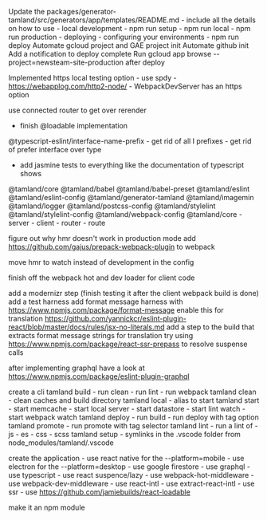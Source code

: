 
Update the packages/generator-tamland/src/generators/app/templates/README.md
    - include all the details on how to use
        - local development
            - npm run setup
            - npm run local
            - npm run production
        - deploying
            - configuring your environments
            - npm run deploy
Automate gcloud project and GAE project init
Automate github init
Add a notification to deploy complete
Run gcloud app browse --project=newsteam-site-production after deploy


Implemented https local testing option
    - use spdy
    - https://webapplog.com/http2-node/
    - WebpackDevServer has an https option


use connected router to get over rerender
  - finish @loadable implementation

@typescript-eslint/interface-name-prefix
    - get rid of all I prefixes
    - get rid of prefer interface over type

- add jasmine tests to everything like the documentation of typescript shows



@tamland/core
@tamland/babel
@tamland/babel-preset
@tamland/eslint
@tamland/eslint-config
@tamland/generator-tamland
@tamland/imagemin
@tamland/logger
@tamland/postcss-config
@tamland/stylelint
@tamland/stylelint-config
@tamland/webpack-config
@tamland/core
    - server
    - client
    - router
    - route




figure out why hmr doesn't work in production mode
add https://github.com/gajus/prepack-webpack-plugin to webpack

move hmr to watch instead of development in the config

finish off the webpack hot and dev loader for client code

add a modernizr step (finish testing it after the client webpack build is done)
add a test harness
add format message harness with https://www.npmjs.com/package/format-message
enable this for translation https://github.com/yannickcr/eslint-plugin-react/blob/master/docs/rules/jsx-no-literals.md
add a step to the build that extracts format message strings for translation
try using https://www.npmjs.com/package/react-ssr-prepass to resolve suspense calls

after implementing graphql have a look at https://www.npmjs.com/package/eslint-plugin-graphql

create a cli
    tamland build
        - run clean
        - run lint
        - run webpack
    tamland clean
        - clean caches and build directory
    tamland local
        - alias to start
    tamland start
        - start memcache
        - start local server
        - start datastore
        - start lint watch
        - start webpack watch
    tamland deploy
        - run build
        - run deploy with tag option
    tamland promote
        - run promote with tag selector
    tamland lint
        - run a lint of
            - js
            - es
            - css
            - scss
    tamland setup
        - symlinks in the .vscode folder from node_modules/tamland/.vscode

create the application
    - use react native for the --platform=mobile
    - use electron for the --platform=desktop
    - use google firestore
    - use graphql
    - use typescript
    - use react suspence/lazy
    - use webpack-hot-middleware
    - use webpack-dev-middleware
    - use react-intl
    - use extract-react-intl
    - use ssr
    - use https://github.com/jamiebuilds/react-loadable


make it an npm module
